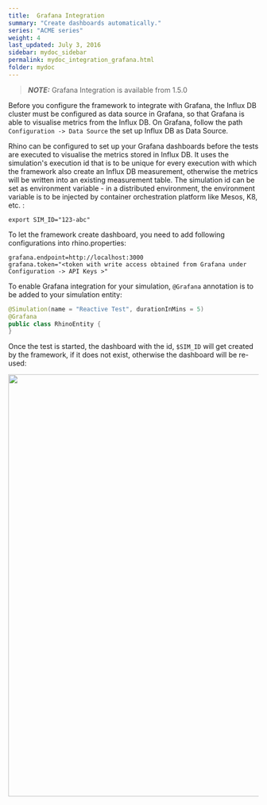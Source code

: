 ```yaml
---
title:  Grafana Integration
summary: "Create dashboards automatically."
series: "ACME series"
weight: 4
last_updated: July 3, 2016
sidebar: mydoc_sidebar
permalink: mydoc_integration_grafana.html
folder: mydoc
---
```



> **_NOTE:_** Grafana Integration is available from 1.5.0

Before you configure the framework to integrate with Grafana, the Influx DB cluster must be configured as data source in Grafana, so that Grafana is able to visualise metrics from the Influx DB. On Grafana, follow the path `Configuration -> Data Source` the set up Influx DB as Data Source.

Rhino can be configured to set up your Grafana dashboards before the tests are executed to visualise the metrics stored in Influx DB. It uses the simulation's execution id that is to be unique for every execution with which the framework also create an Influx DB measurement, otherwise the metrics will be written into an existing measurement table. The simulation id can be set as environment variable - in a distributed environment, the environment variable is to be injected by container orchestration platform like Mesos, K8, etc. : 

```
export SIM_ID="123-abc"
```

To let the framework create dashboard, you need to add following configurations into rhino.properties:

```
grafana.endpoint=http://localhost:3000
grafana.token="<token with write access obtained from Grafana under Configuration -> API Keys >"
```

To enable Grafana integration for your simulation, `@Grafana` annotation is to be added to your simulation entity:

```java
@Simulation(name = "Reactive Test", durationInMins = 5)
@Grafana
public class RhinoEntity {
}
```

Once the test is started, the dashboard with the id, `$SIM_ID` will get created by the framework, if it does not exist, otherwise the dashboard will be re-used:

<p align="center">
  <img src="http://ryos.io/static/rhino_grafana.png"  width="850"/>
</p>